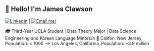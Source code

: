 ## 👋 Hello! I'm James Clawson
[![LinkedIn](https://img.shields.io/badge/LinkedIn-Connect-blue)](https://www.linkedin.com/in/james-clawson-a24292291/) | [![Email me!](https://img.shields.io/badge/Email-Contact%20Me-red)](mailto::theclaw2023@g.ucla.edu)

🎓 Third-Year UCLA Student | Data Theory Major | Data Science Engineering and Korean Language Minors/n
🏫 Califon, New Jersey, Population: < 1000 --> Los Angeles, California, Population: ~3.9 million
<!--
**j-clawson/j-clawson** is a ✨ _special_ ✨ repository because its `README.md` (this file) appears on your GitHub profile.

Here are some ideas to get you started:

- 🔭 I’m currently working on ...
- 🌱 I’m currently learning ...
- 👯 I’m looking to collaborate on ...
- 🤔 I’m looking for help with ...
- 💬 Ask me about ...
- 📫 How to reach me: ...
- 😄 Pronouns: ...
- ⚡ Fun fact: ...
-->
